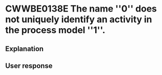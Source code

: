 # CWWBE0138E The name ''0'' does not uniquely identify an activity in the process model ''1''.

## Explanation

## User response